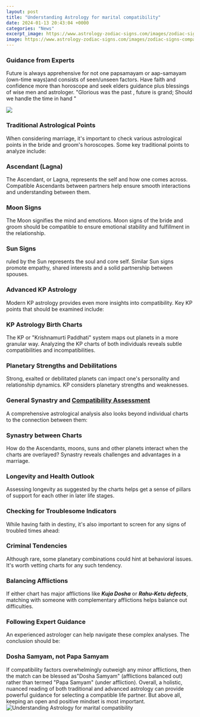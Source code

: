 ```yaml
---
layout: post
title: "Understanding Astrology for marital compatibility"
date: 2024-01-13 20:43:04 +0000
categories: "News"
excerpt_image: https://www.astrology-zodiac-signs.com/images/zodiac-signs-compatibility-chart.png
image: https://www.astrology-zodiac-signs.com/images/zodiac-signs-compatibility-chart.png
---
```


### Guidance from Experts
Future is always apprehensive for not one papsamayam or aap-samayam (own-time ways)and consists of seen/unseen factors. Have faith and confidence more than horoscope and seek elders guidance plus blessings of wise men and astrologer.
"Glorious was the past , future is grand; Should we handle the time in hand "

![](https://cf.ltkcdn.net/horoscopes/images/std-xs/267095-340x421-compatibility-signs-chart.png)
### Traditional Astrological Points
When considering marriage, it's important to check various astrological points in the bride and groom's horoscopes. Some key traditional points to analyze include:
### Ascendant (Lagna)
The Ascendant, or Lagna, represents the self and how one comes across. Compatible Ascendants between partners help ensure smooth interactions and understanding between them.
### Moon Signs 
The Moon signifies the mind and emotions. Moon signs of the bride and groom should be compatible to ensure emotional stability and fulfillment in the relationship.
### Sun Signs
ruled by the Sun represents the soul and core self. Similar Sun signs promote empathy, shared interests and a solid partnership between spouses.
### Advanced KP Astrology 
Modern KP astrology provides even more insights into compatibility. Key KP points that should be examined include:
### KP Astrology Birth Charts
The KP or "Krishnamurti Paddhati" system maps out planets in a more granular way. Analyzing the KP charts of both individuals reveals subtle compatibilities and incompatibilities.
### Planetary Strengths and Debilitations
Strong, exalted or debilitated planets can impact one's personality and relationship dynamics. KP considers planetary strengths and weaknesses.
### General Synastry and [Compatibility Assessment](https://store.fi.io.vn/white-poodle-coffee-latte-winter-christmas-dog-mom-holiday-1) 
A comprehensive astrological analysis also looks beyond individual charts to the connection between them:
### Synastry between Charts
How do the Ascendants, moons, suns and other planets interact when the charts are overlayed? Synastry reveals challenges and advantages in a marriage.
### Longevity and Health Outlook
Assessing longevity as suggested by the charts helps get a sense of pillars of support for each other in later life stages. 
### Checking for Troublesome Indicators
While having faith in destiny, it's also important to screen for any signs of troubled times ahead:  
### Criminal Tendencies
Although rare, some planetary combinations could hint at behavioral issues. It's worth vetting charts for any such tendency.
### Balancing Afflictions 
If either chart has major afflictions like **_Kuja Dosha_** or **_Rahu-Ketu defects_**, matching with someone with complementary afflictions helps balance out difficulties.
### Following Expert Guidance
An experienced astrologer can help navigate these complex analyses. The conclusion should be:
### Dosha Samyam, not Papa Samyam
If compatibility factors overwhelmingly outweigh any minor afflictions, then the match can be blessed as"Dosha Samyam" (afflictions balanced out) rather than termed "Papa Samyam" (under affliction).
Overall, a holistic, nuanced reading of both traditional and advanced astrology can provide powerful guidance for selecting a compatible life partner. But above all, keeping an open and positive mindset is most important.
![Understanding Astrology for marital compatibility](https://www.astrology-zodiac-signs.com/images/zodiac-signs-compatibility-chart.png)